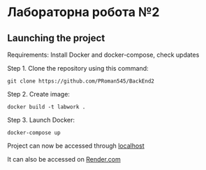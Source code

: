 # Лабораторна робота №2

## Launching the project

Requirements: Install Docker and docker-compose, check updates

Step 1. Clone the repository using this command:
```
git clone https://github.com/PRoman545/BackEnd2
```
Step 2. Create image:
```
docker build -t labwork .
```
Step 3. Launch Docker:
```
docker-compose up
```
Project can now be accessed through [localhost](http://localhost:8080/api/v1)

It can also be accessed on [Render.com](https://backend2-nq4y.onrender.com)

